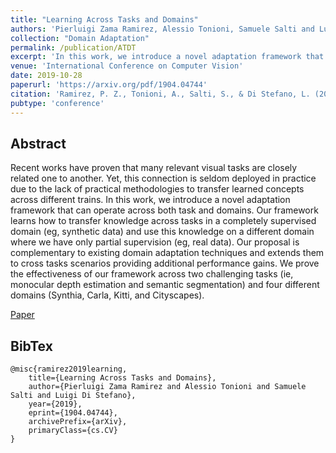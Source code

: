 ```yaml
---
title: "Learning Across Tasks and Domains"
authors: 'Pierluigi Zama Ramirez, Alessio Tonioni, Samuele Salti and Luigi Di Stefano'
collection: "Domain Adaptation"
permalink: /publication/ATDT
excerpt: 'In this work, we introduce a novel adaptation framework that can operate across both task and domains.'
venue: 'International Conference on Computer Vision'
date: 2019-10-28
paperurl: 'https://arxiv.org/pdf/1904.04744'
citation: 'Ramirez, P. Z., Tonioni, A., Salti, S., & Di Stefano, L. (2019). Learning Across Tasks and Domains. arXiv preprint arXiv:1904.04744.'
pubtype: 'conference'
---
```

## Abstract
Recent works have proven that many relevant visual tasks are closely related one to another. Yet, this connection is seldom deployed in practice due to the lack of practical methodologies to transfer learned concepts across different trains. In this work, we introduce a novel adaptation framework that can operate across both task and domains. Our framework learns how to transfer knowledge across tasks in a completely supervised domain (eg, synthetic data) and use this knowledge on a different domain where we have only partial supervision (eg, real data). Our proposal is complementary to existing domain adaptation techniques and extends them to cross tasks scenarios providing additional performance gains. We prove the effectiveness of our framework across two challenging tasks (ie, monocular depth estimation and semantic segmentation) and four different domains (Synthia, Carla, Kitti, and Cityscapes).

[Paper](https://arxiv.org/pdf/1904.04744)

## BibTex
```
@misc{ramirez2019learning,
    title={Learning Across Tasks and Domains},
    author={Pierluigi Zama Ramirez and Alessio Tonioni and Samuele Salti and Luigi Di Stefano},
    year={2019},
    eprint={1904.04744},
    archivePrefix={arXiv},
    primaryClass={cs.CV}
}
```